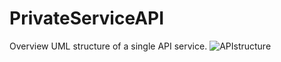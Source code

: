# PrivateServiceAPI

Overview UML structure of a single API service.
![APIstructure](https://user-images.githubusercontent.com/48961306/130068310-c50148fd-9c02-4c18-8d89-caa408bf86bb.jpg)
